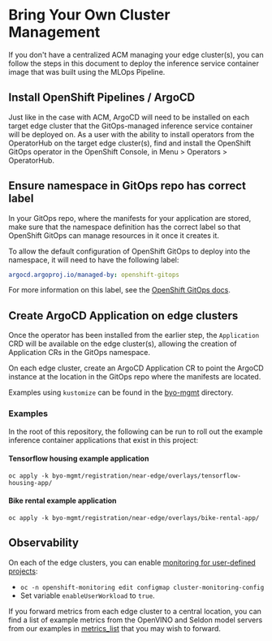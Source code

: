 # Bring Your Own Cluster Management

If you don't have a centralized ACM managing your edge cluster(s), you can follow the steps in this document to deploy
the inference service container image that was built using the MLOps Pipeline.

## Install OpenShift Pipelines / ArgoCD

Just like in the case with ACM, ArgoCD will need to be installed on each target edge cluster that the GitOps-managed
inference service container will be deployed on.
As a user with the ability to install operators from the OperatorHub on the target edge cluster(s), find and install the
OpenShift GitOps operator in the OpenShift Console, in Menu > Operators > OperatorHub.

## Ensure namespace in GitOps repo has correct label

In your GitOps repo, where the manifests for your application are stored, make sure that the namespace definition has
the correct label so that OpenShift GitOps can manage resources in it once it creates it.

To allow the default configuration of OpenShift GitOps to deploy into the namespace, it will need to have the following
label:

``` yaml
argocd.argoproj.io/managed-by: openshift-gitops
```

For more information on this label, see the [OpenShift GitOps docs][OpenShift GitOps docs: Deploying resources to a
different namespace].

## Create ArgoCD Application on edge clusters

Once the operator has been installed from the earlier step, the `Application` CRD will be available on the edge
cluster(s), allowing the creation of Application CRs in the GitOps namespace.

On each edge cluster, create an ArgoCD Application CR to point the ArgoCD instance at the location in the GitOps repo
where the manifests are located.

Examples using `kustomize` can be found in the [byo-mgmt](../byo-mgmt) directory.

### Examples

In the root of this repository, the following can be run to roll out the example inference container applications that
exist in this project:

#### Tensorflow housing example application

```
oc apply -k byo-mgmt/registration/near-edge/overlays/tensorflow-housing-app/
```

#### Bike rental example application

```
oc apply -k byo-mgmt/registration/near-edge/overlays/bike-rental-app/
```

## Observability

On each of the edge clusters, you can enable [monitoring for user-defined projects]:
* `oc -n openshift-monitoring edit configmap cluster-monitoring-config`
* Set variable `enableUserWorkload` to `true`.

If you forward metrics from each edge cluster to a central location, you can find a list of example metrics from the
OpenVINO and Seldon model servers from our examples in
[metrics_list](acm/odh-core/acm-observability/files/metrics_list.yaml) that you may wish to forward.


[OpenShift GitOps docs: Deploying resources to a different namespace]: https://docs.openshift.com/gitops/1.11/argocd_instance/setting-up-argocd-instance.html#gitops-deploy-resources-different-namespaces_setting-up-argocd-instance
[monitoring for user-defined projects]: https://access.redhat.com/documentation/en-us/openshift_container_platform/4.14/html/monitoring/enabling-monitoring-for-user-defined-projects
